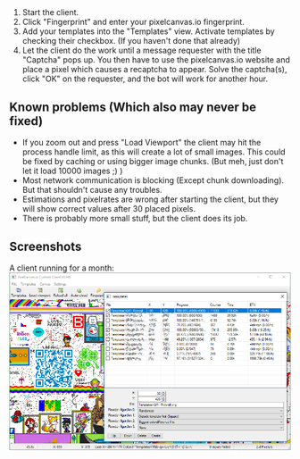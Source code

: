 ##
1. Start the client.
2. Click "Fingerprint" and enter your pixelcanvas.io fingerprint.
3. Add your templates into the "Templates" view. Activate templates by checking their checkbox. (If you haven't done that already)
4. Let the client do the work until a message requester with the title "Captcha" pops up. You then have to use the pixelcanvas.io website and place a pixel which causes a recaptcha to appear. Solve the captcha(s), click "OK" on the requester, and the bot will work for another hour.

## Known problems (Which also may never be fixed)
- If you zoom out and press "Load Viewport" the client may hit the process handle limit, as this will create a lot of small images.
  This could be fixed by caching or using bigger image chunks.
  (But meh, just don't let it load 10000 images ;) )
- Most network communication is blocking (Except chunk downloading). But that shouldn't cause any troubles.
- Estimations and pixelrates are wrong after starting the client, but they will show correct values after 30 placed pixels.
- There is probably more small stuff, but the client does its job.

## Screenshots
A client running for a month:
![<Image missing>](/Screenshots/V0.946.png)
